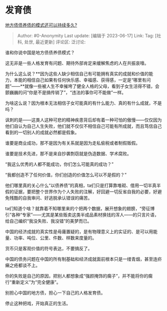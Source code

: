 # 发育债
[地方债债养债的模式还可以持续多久?](https://www.zhihu.com/question/584240804/answer/3077354062)

> Author: #0-Anonymity
> Last update: [编辑于 2023-06-17]
> Link:
> Tag: [社科, 处世, 最近更新]
> 评论区:
> 泛讨论:

谁和你说中国是地方债债养债模式？

这无非是一些人格发育有问题、期待外部肯定来缓解焦虑的人在共振哀嚎。

为什么这么说？**因为这些人缺少相信自己有可能拥有真实的成就和价值的能力，本能的相信自己如果有任何快乐感、幸福感、获得感，一定是“哪里有问题”——**就像一些被人生不幸摧垮了健全人格的父母，看到子女生活得不错，会颤巍巍的问“你是不是搞传销了”，“违法的事你可不能做”一样。

为啥这么说？因为根本无法相信子女可能真的有什么能力、真的有什么成就，不是吗？

讽刺的是——这类人这种可悲的精神疾患背后却有着一种可怕的傲慢——仅仅因为他们自认为自己人生失败，他们就不仅仅不相信自己可能有所成就，而且笃信自己看到的一切别人的成就必然都是假象。

谁要是商业成功，那不是因为有关系就是因为走私偷税或者制假贩假。

谁要是技术先进，那不是来自抄袭剽窃就是伪造数据、学术腐败。

“我这么优秀的人都不能成功，你们怎么可能真的成功？”

“我都创造不了任何价值，你们创造的价值怎么可以不是假的？”

他们哪里真的关心什么“以债养债”的真相，ta们只是打算靠堆砌、借用一切半真半假的证据，要把整个世界作为个人失败的注解，好回避一切反省自我的必要，好避免残酷的自我审问、好逃脱承认错误的痛苦。

ta们知道个啥？就靠着不知哪里来的个把两个数据，展开想象的翅膀，“旁征博引”各种“专家”——尤其是某些贩卖这类半成品素材换钱的浑人——的只言片语，给自己编织“我没失败、我没错”的美梦而已。

中国的经济成就的真实性是毋庸置疑的，是有物理意义上的实证的、是可以用能量、功率、吨位、公里、件数、样数来度量的。

货币只是客观价值的符号表达，不要搞反了。

中国的债务问题在中国的所有制基础和经济成就面前根本只是一缕青烟，甚至连疥癞之疮都谈不上。

你的失败是自己的原因，把别人都想象成“强颜掩饰的瘸子”，并不能将你的瘸行“重新定义”为“完全健康”。

别担心中国的地方债，担心一下自己的人格发育债。

停止这种把戏，开始真正的生活。
